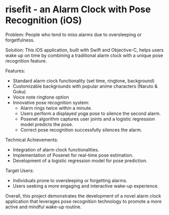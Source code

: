 # risefit - an Alarm Clock with Pose Recognition (iOS)
Problem: People who tend to miss alarms due to oversleeping or forgetfulness.

Solution: This iOS application, built with Swift and Objective-C, helps users wake up on time by combining a traditional alarm clock with a unique pose recognition feature.

Features:
- Standard alarm clock functionality (set time, ringtone, background)
- Customizable backgrounds with popular anime characters (Naruto & Goku)
- Voice note ringtone option
- Innovative pose recognition system:
    - Alarm rings twice within a minute.
    - Users perform a displayed yoga pose to silence the second alarm.
    - Posenet algorithm captures user joints and a logistic regression model predicts the pose.
    - Correct pose recognition successfully silences the alarm.

Technical Achievements:
- Integration of alarm clock functionalities.
- Implementation of Posenet for real-time pose estimation.
- Development of a logistic regression model for pose prediction.

Target Users:
- Individuals prone to oversleeping or forgetting alarms.
- Users seeking a more engaging and interactive wake-up experience.

Overall, this project demonstrates the development of a novel alarm clock application that leverages pose recognition technology to promote a more active and mindful wake-up routine.
